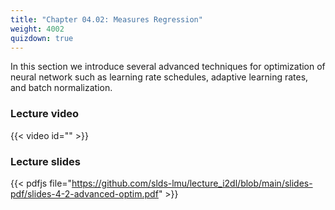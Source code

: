 ```yaml
---
title: "Chapter 04.02: Measures Regression"
weight: 4002
quizdown: true
---
```

In this section we introduce several advanced techniques for optimization of neural network such as learning rate schedules, adaptive learning rates, and batch normalization.

<!--more-->

### Lecture video

{{< video id="" >}}

### Lecture slides

{{< pdfjs file="https://github.com/slds-lmu/lecture_i2dl/blob/main/slides-pdf/slides-4-2-advanced-optim.pdf" >}}


